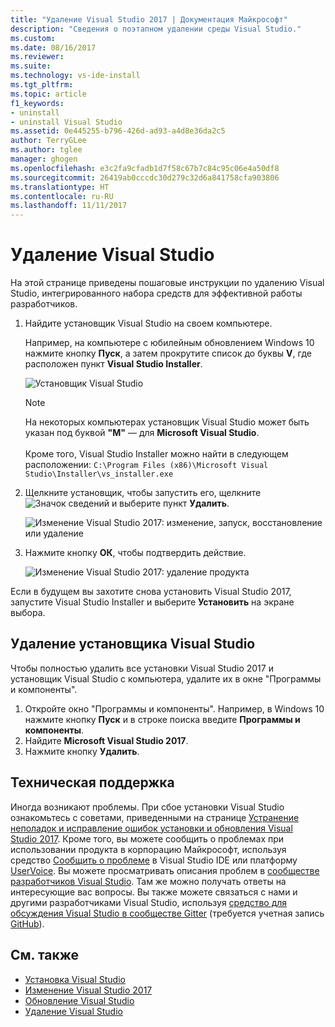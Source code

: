 ```yaml
---
title: "Удаление Visual Studio 2017 | Документация Майкрософт"
description: "Сведения о поэтапном удалении среды Visual Studio."
ms.custom: 
ms.date: 08/16/2017
ms.reviewer: 
ms.suite: 
ms.technology: vs-ide-install
ms.tgt_pltfrm: 
ms.topic: article
f1_keywords:
- uninstall
- uninstall Visual Studio
ms.assetid: 0e445255-b796-426d-ad93-a4d8e36da2c5
author: TerryGLee
ms.author: tglee
manager: ghogen
ms.openlocfilehash: e3c2fa9cfadb1d7f58c67b7c84c95c06e4a50df8
ms.sourcegitcommit: 26419ab0cccdc30d279c32d6a841758cfa903806
ms.translationtype: HT
ms.contentlocale: ru-RU
ms.lasthandoff: 11/11/2017
---
```

# <a name="uninstall-visual-studio"></a>Удаление Visual Studio
На этой странице приведены пошаговые инструкции по удалению Visual Studio, интегрированного набора средств для эффективной работы разработчиков.  

1.  Найдите установщик Visual Studio на своем компьютере.  

     Например, на компьютере с юбилейным обновлением Windows 10 нажмите кнопку **Пуск**, а затем прокрутите список до буквы **V**, где расположен пункт **Visual Studio Installer**.  

     ![Установщик Visual Studio](media/vs2017-locate-the-visual-studio-installer.PNG "Поиск установщика Microsoft Visual Studio")

     >[!NOTE]
     На некоторых компьютерах установщик Visual Studio может быть указан под буквой **"M"** — для **Microsoft Visual Studio**.<br/><br/> Кроме того, Visual Studio Installer можно найти в следующем расположении: `C:\Program Files (x86)\Microsoft Visual Studio\Installer\vs_installer.exe`

2.  Щелкните установщик, чтобы запустить его, щелкните ![Значок сведений](media/vs2017uninstall-UninstallIcon.png "Выбор значка параметров") и выберите пункт **Удалить**.  

     ![Изменение Visual Studio 2017: изменение, запуск, восстановление или удаление](media/vs2017-uninstall.PNG "Восстановление или удаление Visual Studio 2017")  

3.  Нажмите кнопку **ОК**, чтобы подтвердить действие.

     ![Изменение Visual Studio 2017: удаление продукта](media/vs2017-uninstall-confirm.PNG "Подтверждение удаления Visual Studio 2017")  

Если в будущем вы захотите снова установить Visual Studio 2017, запустите Visual Studio Installer и выберите **Установить** на экране выбора.

## <a name="uninstall-visual-studio-installer"></a>Удаление установщика Visual Studio
Чтобы полностью удалить все установки Visual Studio 2017 и установщик Visual Studio с компьютера, удалите их в окне "Программы и компоненты".
1. Откройте окно "Программы и компоненты". Например, в Windows 10 нажмите кнопку **Пуск** и в строке поиска введите **Программы и компоненты**.  
2. Найдите **Microsoft Visual Studio 2017**.  
3. Нажмите кнопку **Удалить**.  

## <a name="get-support"></a>Техническая поддержка
Иногда возникают проблемы. При сбое установки Visual Studio ознакомьтесь с советами, приведенными на странице [Устранение неполадок и исправление ошибок установки и обновления Visual Studio 2017](troubleshooting-installation-issues.md). Кроме того, вы можете сообщить о проблемах при использовании продукта в корпорацию Майкрософт, используя средство [Сообщить о проблеме](../ide/how-to-report-a-problem-with-visual-studio-2017.md) в Visual Studio IDE или платформу [UserVoice](https://visualstudio.uservoice.com/forums/121579). Вы можете просматривать описания проблем в [сообществе разработчиков Visual Studio](https://developercommunity.visualstudio.com/). Там же можно получать ответы на интересующие вас вопросы. Вы также можете связаться с нами и другими разработчиками Visual Studio, используя [средство для обсуждения Visual Studio в сообществе Gitter](https://gitter.im/Microsoft/VisualStudio) (требуется учетная запись [GitHub](https://github.com/)).

## <a name="see-also"></a>См. также
* [Установка Visual Studio](install-visual-studio.md)
* [Изменение Visual Studio 2017](modify-visual-studio.md)
* [Обновление Visual Studio](update-visual-studio.md)
* [Удаление Visual Studio](remove-visual-studio.md)
